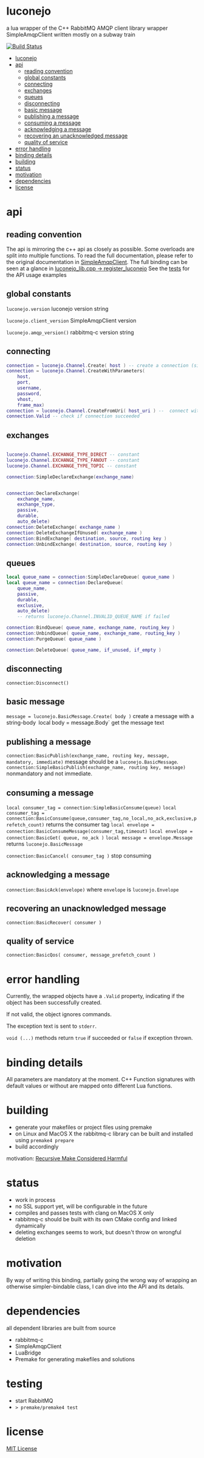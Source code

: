 luconejo
========

a lua wrapper of the C++ RabbitMQ AMQP client library wrapper SimpleAmqpClient written mostly on a subway train

[![Build Status](https://travis-ci.org/d-led/luconejo.png?branch=master)](https://travis-ci.org/d-led/luconejo)

- [luconejo](#luconejo)
- [api](#api)
	- [reading convention](#reading-convention)
	- [global constants](#global-constants)
	- [connecting](#connecting)
	- [exchanges](#exchanges)
	- [queues](#queues)
	- [disconnecting](#disconnecting)
	- [basic message](#basic-message)
	- [publishing a message](#publishing-a-message)
	- [consuming a message](#consuming-a-message)
	- [acknowledging a message](#acknowledging-a-message)
	- [recovering an unacknowledged message](#recovering-an-unacknowledged-message)
	- [quality of service](#quality-of-service)
- [error handling](#error-handling)
- [binding details](#binding-details)
- [building](#building)
- [status](#status)
- [motivation](#motivation)
- [dependencies](#dependencies)
- [license](#license)

api
===

reading convention
------------------

The api is mirroring the c++ api as closely as possible. Some overloads are split into multiple functions.
To read the full documentation, please refer to the original documentation in [SimpleAmqpClient](https://github.com/woldan/SimpleAmqpClient/tree/master/src).
The full binding can be seen at a glance in [luconejo_lib.cpp -> register_luconejo](src/luconejo_lib.cpp)
See the [tests](test) for the API usage examples


global constants
----------------
`luconejo.version` luconejo version string

`luconejo.client_version` SimpleAmqpClient version

`luconejo.amqp_version()` rabbitmq-c version string

connecting
----------
```lua
connection = luconejo.Channel.Create( host ) -- create a connection (simple api)
connection = luconejo.Channel.CreateWithParameters(
	host,
	port,
	username,
	password,
	vhost,
	frame_max)
connection = luconejo.Channel.CreateFromUri( host_uri ) --  connect with an AMQP URI
connection.Valid -- check if connection succeeded
```

exchanges
---------
```lua

luconejo.Channel.EXCHANGE_TYPE_DIRECT -- constant
luconejo.Channel.EXCHANGE_TYPE_FANOUT -- constant
luconejo.Channel.EXCHANGE_TYPE_TOPIC -- constant

connection:SimpleDeclareExchange(exchange_name)


connection:DeclareExchange(
	exchange_name,
	exchange_type,
	passive,
	durable,
	auto_delete)
connection:DeleteExchange( exchange_name )
connection:DeleteExchangeIfUnused( exchange_name )
connection:BindExchange( destination, source, routing key )
connection:UnbindExchange( destination, source, routing key )
```

queues
------

```lua
local queue_name = connection:SimpleDeclareQueue( queue_name )
local queue_name = connection:DeclareQueue(
	queue_name,
	passive,
	durable,
	exclusive,
	auto_delete)
	-- returns luconejo.Channel.INVALID_QUEUE_NAME if failed

connection:BindQueue( queue_name, exchange_name, routing_key )
connection:UnbindQueue( queue_name, exchange_name, routing_key )
connection:PurgeQueue( queue_name )

connection:DeleteQueue( queue_name, if_unused, if_empty )
```

disconnecting
-------------

`connection:Disconnect()`

basic message
-------------

`message = luconejo.BasicMessage.Create( body )` create a message with a string-body`
`local body = message.Body` get the message text

publishing a message
--------------------

`connection:BasicPublish(exchange_name, routing key, message, mandatory, immediate)` message should be a `luconejo.BasicMessage`.
`connection:SimpleBasicPublish(exchange_name, routing key, message)` nonmandatory and not immediate.

consuming a message
-------------------

`local consumer_tag = connection:SimpleBasicConsume(queue)`
`local consumer_tag = connection:BasicConsume(queue,consumer_tag,no_local,no_ack,exclusive,prefetch_count)` returns the consumer tag
`local envelope = connection:BasicConsumeMessage(consumer_tag,timeout)`
`local envelope = connection:BasicGet( queue, no_ack )`
`local message = envelope.Message` returns `luconejo.BasicMessage`

`connection:BasicCancel( consumer_tag )` stop consuming

acknowledging a message
-----------------------

`connection:BasicAck(envelope)` where `envelope` is `luconejo.Envelope`

recovering an unacknowledged message
------------------------------------

`connection:BasicRecover( consumer )`

quality of service
------------------

`connection:BasicQos( consumer, message_prefetch_count )`

error handling
==============

Currently, the wrapped objects have a `.Valid` property, indicating if the object has been successfully created.

If not valid, the object ignores commands.

The exception text is sent to `stderr`.

`void (...)` methods return `true` if succeeded or `false` if exception thrown.

binding details
===============

All parameters are mandatory at the moment. C++ Function signatures with default values or without are mapped onto different Lua functions.

building
========

 - generate your makefiles or project files using premake
 - on Linux and MacOS X the rabbitmq-c library can be built and installed using `premake4 prepare`
 - build accordingly

motivation: [Recursive Make Considered Harmful](http://miller.emu.id.au/pmiller/books/rmch/)

status
======

 - work in process
 - no SSL support yet, will be configurable in the future
 - compiles and passes tests with clang on MacOS X only
 - rabbitmq-c should be built with its own CMake config and linked dynamically
 - deleting exchanges seems to work, but doesn't throw on wrongful deletion

motivation
==========

By way of writing this binding, partially going the wrong way of wrapping an otherwise simpler-bindable class, I can dive into the API and its details.

dependencies
============

all dependent libraries are built from source

 - rabbitmq-c
 - SimpleAmqpClient
 - LuaBridge
 - Premake for generating makefiles and solutions
 
 testing
 =======
 
  - start RabbitMQ
  - `> premake/premake4 test`

license
=======

[MIT License](http://opensource.org/licenses/MIT)

